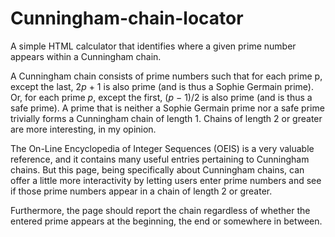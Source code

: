 # Cunningham-chain-locator
A simple HTML calculator that identifies where a given prime number appears within a Cunningham chain.

A Cunningham chain consists of prime numbers such that for each prime p, except the last, 2*p* + 1 is also prime (and is thus a Sophie Germain prime). Or, for each prime *p*, except the first, (*p* − 1)/2 is also prime (and is thus a safe prime). A prime that is neither a Sophie Germain prime nor a safe prime trivially forms a Cunningham chain of length 1. Chains of length 2 or greater are more interesting, in my opinion.

The On-Line Encyclopedia of Integer Sequences (OEIS) is a very valuable reference, and it contains many useful entries pertaining to Cunningham chains. But this page, being specifically about Cunningham chains, can offer a little more interactivity by letting users enter prime numbers and see if those prime numbers appear in a chain of length 2 or greater.

Furthermore, the page should report the chain regardless of whether the entered prime appears at the beginning, the end or somewhere in between.
